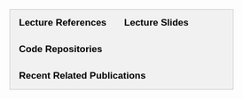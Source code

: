 <br>
<br>
<br>
<br>
<br>

<style>
* {
  box-sizing: border-box;
}

/* Create two unequal columns that floats next to each other */
.column {
  float: left;
  width: 50%;
  padding: 10px;
}

/* Clear floats after the columns */
.row:after {
  content: "";
  display: table;
  clear: both;
}
</style>


<!-- 
<div class="widewrapper pagetitle">
  <div style="background-color:#617863;padding:5px;">
    <h1 style="color:white;">Keynotes</h1>
  </div>
</div>
<br> -->


<style>
.collapsible {
  background-color: #777;
  color: white;
  cursor: pointer;
  padding: 12px;
  width: 100%;
  height: 100%;
  border: none;
  text-align: left;
  outline: none;
  font-size: 20px;
}

.active, .collapsible:hover {
  background-color: #555;
}

.content {
  padding: 0 18px;
  max-height: 0;
  overflow: hidden;
  transition: max-height 0.2s ease-out;
  background-color: #f1f1f1;
  font-size: 16.5px;
}
</style>

<style>
body {font-family: Arial;}

/* Style the tab */
.tab {
  overflow: hidden;
  border: 1px solid #ccc;
  background-color: #f1f1f1;
}

/* Style the buttons inside the tab */
.tab button {
  background-color: inherit;
  float: left;
  border: none;
  outline: none;
  cursor: pointer;
  padding: 14px 16px;
  transition: 0.3s;
  font-size: 17px;
}

/* Change background color of buttons on hover */
.tab button:hover {
  background-color: #ddd;
}

/* Create an active/current tablink class */
.tab button.active {
  background-color: #ccc;
}

/* Style the tab content */
.tabcontent {
  display: none;
  padding: 6px 12px;
  border: 1px solid #ccc;
  border-top: none;
}

/* Style the close button */
.topright {
  float: right;
  cursor: pointer;
  font-size: 28px;
}

.topright:hover {color: red;}
</style>

<div class="tab">
  <button class="tablinks" onclick="openCity(event, 'Tab1')" id="defaultOpen"><strong>Lecture References</strong></button>
  <button class="tablinks" onclick="openCity(event, 'Tab2')" id="defaultOpen"><strong>Lecture Slides</strong></button> 
  <button class="tablinks" onclick="openCity(event, 'Tab3')" id="defaultOpen"><strong>Code Repositories</strong></button>
  <button class="tablinks" onclick="openCity(event, 'Tab4')" id="defaultOpen"><strong>Recent Related Publications</strong></button>
</div>

<div id="Tab1" class="tabcontent">
<br>
<button class="collapsible"><b>Lecture 1: PSP for Health</b></button>
<div class="content">
<br>
<ol>
  <li style="font-size:16.5px;"> Haider, Fasih, Sofia De La Fuente, and Saturnino Luz. "An assessment of paralinguistic acoustic features for detection of Alzheimer's dementia in spontaneous speech." IEEE Journal of Selected Topics in Signal Processing 14.2 (2019): 272-281. </li>
  <li style="font-size:16.5px;"> Li, Ming, et al. "An automated assessment framework for atypical prosody and stereotyped idiosyncratic phrases related to autism spectrum disorder." Computer Speech & Language 56 (2019): 80-94. </li>
  <li style="font-size:16.5px;"> Cummins, Nicholas, Alice Baird, and Bjoern W. Schuller. "Speech analysis for health: Current state-of-the-art and the increasing impact of deep learning." Methods 151 (2018): 41-54. </li>
  <li style="font-size:16.5px;"> Hong, Hui-Ting, et al. "Investigating the Variability of Voice Quality and Pain Levels as a Function of Multiple Clinical Parameters." Interspeech. 2020. </li>
  <li style="font-size:16.5px;"> Arevian, Armen C., et al. "Clinical state tracking in serious mental illness through computational analysis of speech." PLoS one 15.1 (2020): e0225695. </li>
  <li style="font-size:16.5px;"> Schuller, Björn, and Anton Batliner. Computational paralinguistics: emotion, affect and personality in speech and language processing. John Wiley & Sons, 2013. </li>
  <li style="font-size:16.5px;"> Schmitt, Maximilian, and Björn W. Schuller. "Machine-based decoding of paralinguistic vocal features." The Oxford handbook of voice perception. 2019. </li>
  <li style="font-size:16.5px;"> Schuller, B. et al. "Computational Paralinguistic Challenge" <a href="http://www.compare.openaudio.eu/">http://www.compare.openaudio.eu/</a> </li>
  <li style="font-size:16.5px;"> Teixeira, Francisco, Alberto Abad, and Isabel Trancoso. "Privacy-preserving paralinguistic tasks." ICASSP 2019-2019 IEEE International Conference on Acoustics, Speech and Signal Processing (ICASSP). IEEE, 2019. </li>
</ol>
</div>
<br>

<button class="collapsible"><b>Lecture 2: SE for Health</b></button>
<div class="content">
<br>
<ol>
  <li style="font-size:16.5px;"> Wang, DeLiang, and Jitong Chen. "Supervised speech separation based on deep learning: An overview." IEEE/ACM Transactions on Audio, Speech, and Language Processing 26.10(2018): 1702-1726. </li>
  <li style="font-size:16.5px;"> Loizou, Philipos C. Speech enhancement: theory and practice. CRC press, 2007. </li>
  <li style="font-size:16.5px;"> Vincent, Emmanuel, Tuomas Virtanen, and Sharon Gannot, eds. Audio source separation and speech enhancement. John Wiley & Sons, 2018. </li>
  <li style="font-size:16.5px;"> Fu, Szu-Wei, et al. "End-to-end waveform utterance enhancement for direct evaluation metrics optimization by fully convolutional neural networks." IEEE/ACM Transactions on Audio, Speech, and Language Processing 26.9 (2018): 1570-1584. </li>
  <li style="font-size:16.5px;"> Fu, Szu-Wei, et al. "Metricgan: Generative adversarial networks based black-box metric scores optimization for speech enhancement." International Conference on Machine Learning. PMLR, 2019. </li>
  <li style="font-size:16.5px;"> Lesica, Nicholas A., et al. "Harnessing the power of artificial intelligence to transform hearing healthcare and research." Nature Machine Intelligence 3.10 (2021): 840-849. </li>
  <li style="font-size:16.5px;"> Goehring, Tobias, et al. "Speech enhancement based on neural networks improves speech intelligibility in noise for cochlear implant users." Hearing research 344 (2017): 183-194. </li>
  <li style="font-size:16.5px;"> Lai, Ying-Hui, et al. "A deep denoising autoencoder approach to improving the intelligibility of vocoded speech in cochlear implant simulation." IEEE Transactions on Biomedical Engineering 64.7 (2016): 1568-1578. </li>
  <li style="font-size:16.5px;"> Lai, Ying-Hui, et al. "A deep denoising autoencoder approach to improving the intelligibility of vocoded speech in cochlear implant simulation." IEEE Transactions on Biomedical Engineering 64.7 (2016): 1568-1578. </li>
  <li style="font-size:16.5px;"> Tseng, Rung-Yu, et al. "A Study of Joint Effect on Denoising Techniques and Visual Cues to Improve Speech Intelligibility in Cochlear Implant Simulation." arXiv preprint arXiv:1909.11919 (2019). </li>
</ol>
</div>
<br>

<button class="collapsible"><b>Lecture 3: TTS/VC for Health</b></button>
<div class="content">
<br>
<ol>
  <li style="font-size:16.5px;"> Tan, Xu, et al. "A survey on neural speech synthesis." arXiv preprint arXiv:2106.15561 (2021). </li>
  <li style="font-size:16.5px;"> Sisman, Berrak, et al. "An overview of voice conversion and its challenges: From statistical modeling to deep learning." IEEE/ACM Transactions on Audio, Speech, and Language Processing (2020). </li>
  <li style="font-size:16.5px;"> Mohammadi, Seyed Hamidreza, and Alexander Kain. "An overview of voice conversion systems." Speech Communication 88 (2017): 65-82. </li>
  <li style="font-size:16.5px;"> Yen, Ming-Chi, et al. "Mandarin Electrolaryngeal Speech Voice Conversion with Sequence-to-Sequence Modeling." Submitted to Interspeech (2021). </li>
  <li style="font-size:16.5px;"> Kobayashi, Kazuhiro, and Tomoki Toda. "Electrolaryngeal speech enhancement with statistical voice conversion based on CLDNN." 2018 26th European Signal Processing Conference (EUSIPCO). IEEE, 2018. </li>
  <li style="font-size:16.5px;"> Kobayashi, Kazuhiro, and Tomoki Toda. "Implementation of low-latency electrolaryngeal speech enhancement based on multi-task CLDNN." 2020 28th European Signal Processing Conference (EUSIPCO). IEEE, 2021. </li>
  <li style="font-size:16.5px;"> Kameoka, Hirokazu, et al. "ConvS2S-VC: Fully convolutional sequence-to-sequence voice conversion." IEEE/ACM Transactions on Audio, Speech, and Language Processing 28(2020): 1849-1863. </li>
</ol>
</div>
<br>

<button class="collapsible"><b>Lecture 4: ASR for Health</b></button>
<div class="content">
<br>
<ol>
  <li style="font-size:16.5px;"> Metcalf, David S., et al. Voice Technology in Healthcare: Leveraging Voice to Enhance Patient and Provider Experiences. CRC Press, Taylor & Francis Group, 2020. </li>
  <li style="font-size:16.5px;"> Latif, Siddique, et al. "Speech technology for healthcare: Opportunities, challenges, and state of the art." IEEE Reviews in Biomedical Engineering 14 (2020): 342-356. </li>
  <li style="font-size:16.5px;"> Wang, Dong, Xiaodong Wang, and Shaohe Lv. "An overview of end-to-end automatic speech recognition." Symmetry 11.8 (2019): 1018. </li>
  <li style="font-size:16.5px;"> Chiu, Chung-Cheng, et al. "Speech recognition for medical conversations." Interspeech. 2017. </li>
  <li style="font-size:16.5px;"> Blackley, Suzanne V., et al. "Speech recognition for clinical documentation from 1990 to 2018: a systematic review." Journal of the american medical informatics association 26.4 (2019): 324-338. </li>
  <li style="font-size:16.5px;"> Takashima, Ryoichi, Tetsuya Takiguchi, and Yasuo Ariki. "Two-step acoustic model adaptation for dysarthric speech recognition." ICASSP 2020-2020 IEEE International Conference on Acoustics, Speech and Signal Processing (ICASSP). IEEE, 2020. </li>
  <li style="font-size:16.5px;"> Geng, Mengzhe, et al. "Investigation of Data Augmentation Techniques for Disordered Speech Recognition." Interspeech. 2020. </li>
  <li style="font-size:16.5px;"> Shor, Joel, et al. "Personalizing ASR for dysarthric and accented speech with limited data." arXiv preprint arXiv:1907.13511 (2019). </li>
  <li style="font-size:16.5px;"> Espana-Bonet, Cristina, and José AR Fonollosa. "Automatic speech recognition with deep neural networks for impaired speech." International Conference on Advances in Speech and Language Technologies for Iberian Languages. Springer, Cham, 2016. </li>
</ol>
</div>
<br>
  
</div>

<div id="Tab2" class="tabcontent">
<br>
<ul>
  <li> 
    <a href = "./assets/speaker_slides/Speech_for_health_PSP.pdf">Lecture 1: PSP for Health</a>
  </li>
  <li> 
    <a href = "./assets/speaker_slides/ICASSP_Speech4Health_SE.pdf">Lecture 2: SE for Health</a>
  </li>
  <li> 
    <a href = "./assets/speaker_slides/ICASSP_Speech4Health_TTS_and_VC.pdf">Lecture 3: TTS/VC for Health</a>
  </li>
  <li> Lecture 4: ASR for Health </li>
</ul>
<br>
</div>

<div id="Tab3" class="tabcontent">
<br>
<p><span style="color: red; font-size:18px;"><strong>Coming soon!</strong></span></p>
<br>
</div>

<div id="Tab4" class="tabcontent">

<button class="collapsible"><img style="height: 120px; width: 100px ;padding:5px; float:right;"  src="./assets/img/lee.png"><b>Chi-Chun Lee</b></button>
<div class="content">
<br>
<ol>
  <li style="font-size:16.5px;"> Yun-Shao Lin, Susan Shur-Fen Gau and Chi-Chun Lee, "A Multimodal Interlocutor-Modulated Attentional BLSTM for Classifying Autism Subgroups During Clinical Interviews," in IEEE Journal of Selected Topics in Signal Processing, vol. 14, no. 2, pp. 299-311, Feb. 2020, doi: 10.1109/JSTSP.2020.2970578. </li>
  <li style="font-size:16.5px;"> Chin-Po Chen, Susan Shur-Fen Gau, and Chi-Chun Lee. "Toward Differential Diagnosis of Autism Spectrum Disorder using Multimodal Behavior Descriptors and Executive Functions." in Journal of Computer Speech & Language 56 (2019): 17-35. </li>
  <li style="font-size:16.5px;"> Hui-Ting Hong, Jeng-Lin Li, Yi-Ming Weng, Chip-Jin Ng and Chi-Chun Lee, "Investigating the Variability of Voice Quality and Pain Levels as a Function of Multiple Clinical Parameters" in Proceedings of the International Speech Communication Association (Interspeech), pp. 3058-3062, 2019. </li>
  <li style="font-size:16.5px;"> Daniel Bone, Chi-Chun Lee, Theodora Chaspari, James Gibson, Shrikanth Narayanan, "Signal Processing and Machine Learning for Mental Health Research and Clinical Applications", in IEEE Signal Processing Magazine 34(5), 196 – 195, 2017. </li>
  <li style="font-size:16.5px;"> Daniel Bone, Chi-Chun Lee, Matthew Black, Marian Williams, Sungbok Lee, Pat Levitt, and Shrikanth S. Narayanan, “The Psychologist as an Interlocutor in ASD Assessment: Insights from a Study of Spontaneous Prosody”, in: Journal of Speech, Language, and Hearing Research, 57(1):1162-1177, August 2014, doi: 10.1044/2014_JSLHR-S-13-0062 </li>
</ol>
</div>
<br>

<button class="collapsible"><img style="height: 120px; width: 100px ;padding:5px; float:right;"  src="./assets/img/prasanta_g.jpg"><b>Prasanta Kumar Ghosh</b></button>
<div class="content">
<br>
<ol>
  <li style="font-size:16.5px;"> Tanuka Bhattacharjee, Jhansi Mallela, Yamini Belur, Nalini Atchayaram, Ravi Yadav, Pradeep Reddy, Dipanjan Gope, and P. K. Ghosh, “Source and Vocal Tract Cues for Speech-based Classification of Patients with Parkinson’s Diseaseand Healthy Subjects”, in Proc. Interspeech, pp. 2961-2965, 2021. </li>
  <li style="font-size:16.5px;"> Tanuka Bhattacharjee, Jhansi Mallela, Yamini Belur, Nalini Atchayaram, Ravi Yadav, Pradeep Reddy, Dipanjan Gope, and P. K. Ghosh, “Effect of Noise and Model Complexity on Detection of Amyotrophic Lateral Sclerosis and Parkinson’s Disease Using Pitch and MFCC”, in IEEE International Conference on Acoustics, Speech and Signal Processing (ICASSP), pp. 7313-7317, 2021. </li>
  <li style="font-size:16.5px;"> Jhansi Mallela, Aravind Illa, Yamini Belur, Nalini Atchayaram, Ravi yadav, Pradeep Reddy, Dipanjan Gope, P. K. Ghosh, “Raw speech waveform based classification of patients with ALS, Parkinson’s Disease and healthy controls using CNN-BLSTM”, in Proc. Interspeech, pp. 4586-4590, 2020. </li>
  <li style="font-size:16.5px;"> Jhansi Mallela, Aravind Illa, Suhas B N, Sathivik Udupa, Yamini Belur, Nalini Atchayaram, Ravi Yadav, Pradeep Reddy, Dipanjan Gope, P. K. Ghosh, “Voice Based Classification of Patients with Amyothrophic Lateral Sclerosis, Parkinson’s Disease and Healthy Controls with CNN-LSTEM using Transfer Learning”, in IEEE International Conference on Acoustics, Speech and Signal Processing (ICASSP), pp. 6784-6788, 2020. </li>
  <li style="font-size:16.5px;"> Suhas BN, Deep Patel, Nithin Rao, Yamini Belur, Pradeep Reddy, Nalini Atchayaram, Ravi Yadav, Dipanjan Gope and P. K. Ghosh, “Comparison of Speech Tasks and Recording Devices for Voice Based Automatic Classification of Healthy Subjects and Patients with Amyotrophic Lateral Sclerosis”, in Proc. Interspeech, pp. 4564-4568, 2019. </li>
</ol>
</div>
<br>

<button class="collapsible"><img style="height: 120px; width: 100px ;padding:5px; float:right;"  src="./assets/img/tsao.png"><b>Yu Tsao</b></button>
<div class="content">
<br>
<ol>
  <li style="font-size:16.5px;"> S.-W. Fu, T.-W. Wang, Y. Tsao, X. Lu, and H. Kawai “End-to-End Waveform Utterance Enhancement for Direct Evaluation Metrics Optimization by Fully Convolutional Neural Networks,” IEEE/ACM Transactions on Audio, Speech and Language Processing, vol. 26(9), pp. 1570-1584, April 2018. </li>
  <li style="font-size:16.5px;"> S.-W. Fu, C.-F. Liao, Y. Tsao, and S.-D. Lin, “MetricGAN: Generative Adversarial Networks based Black-box Metric Scores Optimization for Speech Enhancement,” in Proc. ICML 2019, Long Oral Presentation with ICML Travel Grant. </li>
  <li style="font-size:16.5px;"> Y.-H. Lai, F. Chen, S.-S. Wang, X. Lu, Y. Tsao, and C.-H. Lee,“A Deep Denoising Autoencoder Approach to Improving the Intelligibility of Vocoded Speech in Cochlear Implant Simulation,” IEEE Transactions on Biomedical Engineering, vol. 64(7), pp. 1568-1578, July, 2017. </li>
  <li style="font-size:16.5px;"> J.-C. Hou, S.-S. Wang, Y.-H. Lai, Y. Tsao, H.-W. Chang, and H.-M. Wang, “Audio-Visual Speech Enhancement Using Multimodal Deep Convolutional Neural Networks,” IEEE Transactions on Emerging Topics in Computational Intelligence, 2018., vol. 2(2), pp. 117-128, April. 2018. </li>
  <li style="font-size:16.5px;"> C.-L. Liu, S.-W. Fu, Y.-J. Li, J.-W. Huang, H.-M. Wang, and Y. Tsao, "Multichannel Speech Enhancement by Raw Waveform-mapping using Fully Convolutional Networks," IEEE Transactions on Audio, Speech and Language Processing, volume 28, pages 1888-1900, February 2020. </li>
</ol>
</div>
<br>

<button class="collapsible"><img style="height: 120px; width: 100px ;padding:5px; float:right;"  src="./assets/img/wu.jpg"><b>Yi-Chiao Wu</b></button>
<div class="content">
<br>
<ol>
  <li style="font-size:16.5px;"> Y.-C. Wu, T. Hayashi, P. L. Tobing, K. Kobayashi, and T. Toda, “Quasi-Periodic WaveNet: an autoregressive raw waveform generative model with pitch-dependent dilated convolution neural network,” in IEEE/ACM Transactions on Audio, Speech, and Language Processing, vol. 29, pp. 1134-1148, 2021. </li>
  <li style="font-size:16.5px;"> Y.-C. Wu, T. Hayashi, T. Okamoto, H. Kawai, and T. Toda, “Quasi-Periodic Parallel WaveGAN: a non-autoregressive raw waveform generative model with pitch-dependent dilated convolution neural network,” in IEEE/ACM Transactions on Audio, Speech, and Language Processing, vol. 29, pp. 792-806, 2021. </li>
  <li style="font-size:16.5px;"> Y.-C. Wu, C.-H. Hu, H.-S. Lee, Y.-H. Peng, W.-C. Huang, Y. Tsao, H.-M. Wang, and T. Toda, “Relational data selection for data augmentation of speaker-dependent multi-band MelGAN vocoder,” in Proc. Interspeech, pp. 3630-3634, Aug.-Sep. 2021. </li>
  <li style="font-size:16.5px;"> Y.-C. Wu, P. L. Tobing, K. Kobayashi, T. Hayashi, and T. Toda, “Non-parallel voice conversion system with WaveNet vocoder and collapsed speech suppression,” in IEEE Access, vol. 8, pp. 62094-62106, Apr. 2020. </li>
  <li style="font-size:16.5px;"> Y.-C. Wu, P. L. Tobing, K. Yasuhara, N. Matsunaga, Y. Ohtani, and T. Toda, “A cyclical post-filtering approach to mismatch refinement of neural vocoder for text-to-speech systems,” in proc. Interspeech, Full virtual, Oct. 2020. </li>
</ol>
</div>
<br>

<button class="collapsible"><img style="height: 120px; width: 100px ;padding:5px; float:right;"  src="./assets/img/wang.jpg"><b>Hsin-Min Wang</b></button>
<div class="content">
<br>
<ol>
  <li style="font-size:16.5px;"> Ming-Chi Yen, Wen-Chin Huang, Kazuhiro Kobayashi, Yu-Huai Peng, Shu-Wei Tsai, Yu Tsao, Tomoki Toda, Jyh-Shing Jang, and Hsin-Min Wang, "Mandarin Electrolaryngeal Speech Voice Conversion with Sequence-to-Sequence Modeling," IEEE Workshop on Automatic Speech Recognition and Understanding (ASRU 2021), December 2021. </li>
  <li style="font-size:16.5px;"> Hung-Shin Lee, Yu Tsao, Shyh-Kang Jeng, and Hsin-Min Wang, "Subspace-based Representation and Learning for Phonotactic Spoken Language Recognition," IEEE/ACM Transactions on Audio, Speech, and Language Processing, 28, pp. 3065-3079, November 2020. </li>
  <li style="font-size:16.5px;"> Wen-Chin Huang, Hao Luo, Hsin-Te Hwang, Chen-Chou Lo, Yu-Huai Peng, Yu Tsao, and Hsin-Min Wang, "Unsupervised Representation Disentanglement using Cross Domain Features and Adversarial Learning in Variational Autoencoder based Voice Conversion," IEEE Transactions on Emerging Topics in Computational Intelligence, 4(4), pp. 468-479, August 2020. </li>
  <li style="font-size:16.5px;"> Chin-Cheng Hsu, Hsin-Te Hwang, Yi-Chiao Wu, Yu Tsao, and Hsin-Min Wang, "Voice Conversion from Unaligned Corpora Using Variational Autoencoding Wasserstein Generative Adversarial Networks," Interspeech2017, August 2017. </li>
  <li style="font-size:16.5px;"> Chin-Cheng Hsu, Hsin-Te Hwang, Yi-Chiao Wu, Yu Tsao and Hsin-Min Wang, "Voice Conversion from Non-parallel Corpora Using Variational Auto-encoder," APSIPA Annual Summit and Conference (APSIPA ASC 2016), December 2016. </li>
</ol>
</div>
<br>

</div>
<br>


<script>
var coll = document.getElementsByClassName("collapsible");
var i;

for (i = 0; i < coll.length; i++) {
  coll[i].addEventListener("click", function() {
    this.classList.toggle("active");
    var content = this.nextElementSibling;
    if (content.style.maxHeight){
      content.style.maxHeight = null;
    } else {
      content.style.maxHeight = content.scrollHeight + "px";
    } 
  });
}
</script>

<script>
function openCity(evt, cityName) {
  var i, tabcontent, tablinks;
  tabcontent = document.getElementsByClassName("tabcontent");
  for (i = 0; i < tabcontent.length; i++) {
    tabcontent[i].style.display = "none";
  }
  tablinks = document.getElementsByClassName("tablinks");
  for (i = 0; i < tablinks.length; i++) {
    tablinks[i].className = tablinks[i].className.replace(" active", "");
  }
  document.getElementById(cityName).style.display = "block";
  evt.currentTarget.className += " active";
}

// Get the element with id="defaultOpen" and click on it
document.getElementById("defaultOpen").click();
</script>